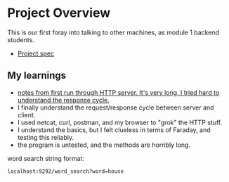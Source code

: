 # Project Overview

This is our first foray into talking to other machines, as module 1 backend students.

- [Project spec](http://backend.turing.io/module1/projects/http_yeah_you_know_me)

## My learnings

- [notes from first run through HTTP server. It's very long, I tried hard to understand the response cycle.](https://gist.github.com/josh-works/59b17f5aa8d3ab7ac899c7a4a2fae92d)
- I finally understand the request/response cycle between server and client.
- I used netcat, curl, postman, and my browser to "grok" the HTTP stuff.
- I understand the basics, but I felt clueless in terms of Faraday, and testing this reliably.
- the program is untested, and the methods are horribly long.



word search string format:

```
localhost:9292/word_search?word=house
```
